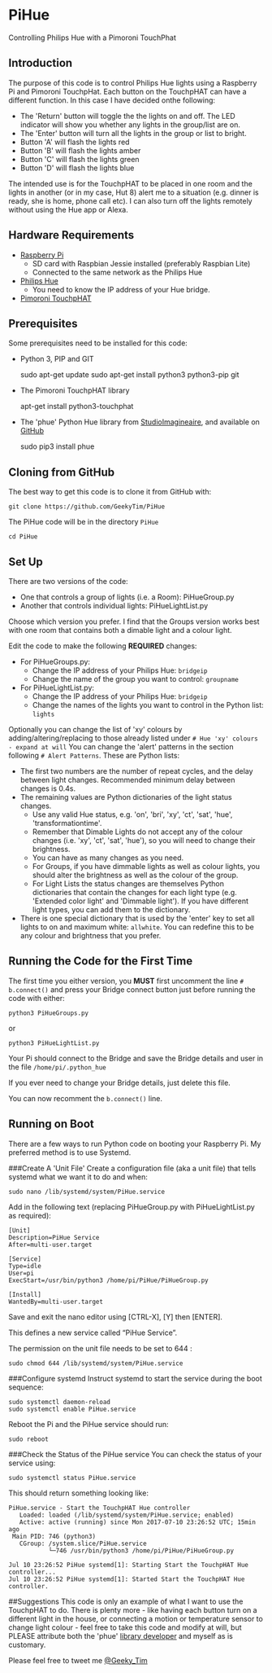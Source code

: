 # PiHue
Controlling Philips Hue with a Pimoroni TouchPhat

## Introduction
The purpose of this code is to control Philips Hue lights using a Raspberry Pi and Pimoroni TouchpHat. Each button on the TouchpHAT can have a different function.  In this case I have decided onthe following:
* The 'Return' button will toggle the the lights on and off. The LED indicator will show you whether any lights in the group/list are on.
* The 'Enter' button will turn all the lights in the group or list to bright.
* Button 'A' will flash the lights red
* Button 'B' will flash the lights amber
* Button 'C' will flash the lights green
* Button 'D' will flash the lights blue

The intended use is for the TouchpHAT to be placed in one room and the lights in another (or in my case, Hut 8) alert me to a situation (e.g. dinner is ready, she is home, phone call etc).  I can also turn off the lights remotely without using the Hue app or Alexa.

## Hardware Requirements
* [Raspberry Pi](http://raspberrypi.org/)
    * SD card with Raspbian Jessie installed (preferably Raspbian Lite)
    * Connected to the same network as the Philips Hue
* [Philips Hue](http://www2.meethue.com)
    * You need to know the IP address of your Hue bridge.
* [Pimoroni TouchpHAT](https://shop.pimoroni.com/products/touch-phat)

## Prerequisites
Some prerequisites need to be installed for this code:
* Python 3, PIP and GIT

    sudo apt-get update
    sudo apt-get install python3 python3-pip git

* The Pimoroni TouchpHAT library

    apt-get install python3-touchphat

* The 'phue' Python Hue library from [StudioImagineaire](http://studioimaginaire.com/en/projects/phue/), and available on [GitHub](https://github.com/studioimaginaire/phue)

    sudo pip3 install phue

## Cloning from GitHub
The best way to get this code is to clone it from GitHub with:

    git clone https://github.com/GeekyTim/PiHue
    
The PiHue code will be in the directory ``PiHue``

    cd PiHue

## Set Up
There are two versions of the code:
* One that controls a group of lights (i.e. a Room): PiHueGroup.py
* Another that controls individual lights: PiHueLightList.py

Choose which version you prefer. I find that the Groups version works best with one room that contains both a dimable light and a colour light.

Edit the code to make the following **REQUIRED** changes:
* For PiHueGroups.py:
    * Change the IP address of your Philips Hue: ``bridgeip``
    * Change the name of the group you want to control: ``groupname``
* For PiHueLightList.py:
    * Change the IP address of your Philips Hue: ``bridgeip``
    * Change the names of the lights you want to control in the Python list: ``lights``

Optionally you can change the list of 'xy' colours by adding/altering/replacing to those already listed under ```# Hue 'xy' colours - expand at will```
You can change the 'alert' patterns in the section following ``# Alert Patterns``. These are Python lists:
* The first two numbers are the number of repeat cycles, and the delay between light changes. Recommended minimum delay between changes is 0.4s.
* The remaining values are Python dictionaries of the light status changes.
    * Use any valid Hue status, e.g. 'on', 'bri', 'xy', 'ct', 'sat', 'hue', 'transformationtime'.
    * Remember that Dimable Lights do not accept any of the colour changes (i.e. 'xy', 'ct', 'sat', 'hue'), so you will need to change their brightness.
    * You can have as many changes as you need.
    * For Groups, if you have dimmable lights as well as colour lights, you should alter the brightness as well as the colour of the group.
    * For Light Lists the status changes are themselves Python dictionaries that contain the changes for each light type (e.g. 'Extended color light'
and 'Dimmable light'). If you have different light types, you can add them to the dictionary.
* There is one special dictionary that is used by the 'enter' key to set all lights to on and maximum white: ``allwhite``. You can redefine this to be any colour and brightness that you prefer.

## Running the Code for the First Time
The first time you either version, you **MUST** first uncomment the line ``# b.connect()`` and press your Bridge connect button just before running the code with either:

    python3 PiHueGroups.py

or

    python3 PiHueLightList.py

Your Pi should connect to the Bridge and save the Bridge details and user in the file ``/home/pi/.python_hue``

If you ever need to change your Bridge details, just delete this file.

You can now recomment the ``b.connect()`` line.

## Running on Boot
There are a few ways to run Python code on booting your Raspberry Pi. My preferred method is to use Systemd.

###Create A 'Unit File'
Create a configuration file (aka a unit file) that tells systemd what we want it to do and when:

    sudo nano /lib/systemd/system/PiHue.service

Add in the following text (replacing PiHueGroup.py with PiHueLightList.py as required):

    [Unit]
    Description=PiHue Service
    After=multi-user.target
    
    [Service]
    Type=idle
    User=pi
    ExecStart=/usr/bin/python3 /home/pi/PiHue/PiHueGroup.py
    
    [Install]
    WantedBy=multi-user.target

Save and exit the nano editor using [CTRL-X], [Y] then [ENTER].

This defines a new service called “PiHue Service”.

The permission on the unit file needs to be set to 644 :

    sudo chmod 644 /lib/systemd/system/PiHue.service

###Configure systemd
Instruct systemd to start the service during the boot sequence:

    sudo systemctl daemon-reload
    sudo systemctl enable PiHue.service

Reboot the Pi and the PiHue service should run:

    sudo reboot

###Check the Status of the PiHue service
You can check the status of your service using:

    sudo systemctl status PiHue.service

This should return something looking like:


    PiHue.service - Start the TouchpHAT Hue controller
       Loaded: loaded (/lib/systemd/system/PiHue.service; enabled)
       Active: active (running) since Mon 2017-07-10 23:26:52 UTC; 15min ago
     Main PID: 746 (python3)
       CGroup: /system.slice/PiHue.service
               └─746 /usr/bin/python3 /home/pi/PiHue/PiHueGroup.py
    
    Jul 10 23:26:52 PiHue systemd[1]: Starting Start the TouchpHAT Hue controller...
    Jul 10 23:26:52 PiHue systemd[1]: Started Start the TouchpHAT Hue controller.

##Suggestions
This code is only an example of what I want to use the TouchpHAT to do. There is plenty more - like having each button turn on a different light in the house, or connecting a motion or temperature sensor to change light colour - feel free to take this code and modify at will, but PLEASE attribute both the 'phue' [library developer](https://github.com/studioimaginaire/phue) and myself as is customary.

Please feel free to tweet me [@Geeky_Tim](https://twitter.com/Geeky_Tim)
